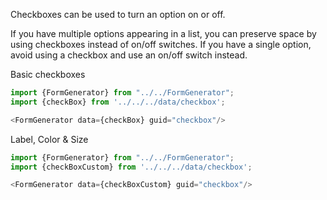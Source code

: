 Checkboxes can be used to turn an option on or off.

If you have multiple options appearing in a list, you can preserve space by using checkboxes instead of on/off switches. If you have a single option, avoid using a checkbox and use an on/off switch instead.

Basic checkboxes
```js
import {FormGenerator} from "../../FormGenerator";
import {checkBox} from '../../../data/checkbox';

<FormGenerator data={checkBox} guid="checkbox"/>
```

Label, Color & Size
```js
import {FormGenerator} from "../../FormGenerator";
import {checkBoxCustom} from '../../../data/checkbox';

<FormGenerator data={checkBoxCustom} guid="checkbox"/>
```

